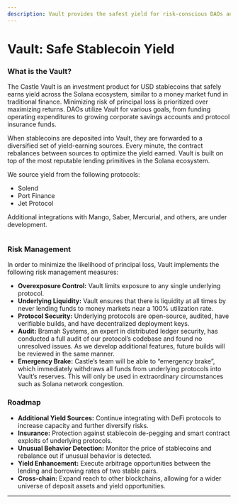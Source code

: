 ```yaml
---
description: Vault provides the safest yield for risk-conscious DAOs and their communities.
---
```


# Vault: Safe Stablecoin Yield

### What is the Vault?

The Castle Vault is an investment product for USD stablecoins that safely earns yield across the Solana ecosystem, similar to a money market fund in traditional finance. Minimizing risk of principal loss is prioritized over maximizing returns. DAOs utilize Vault for various goals, from funding operating expenditures to growing corporate savings accounts and protocol insurance funds.&#x20;

When stablecoins are deposited into Vault, they are forwarded to a diversified set of yield-earning sources. Every minute, the contract rebalances between sources to optimize the yield earned. Vault is built on top of the most reputable lending primitives in the Solana ecosystem.&#x20;

We source yield from the following protocols:&#x20;

* Solend&#x20;
* Port Finance&#x20;
* Jet Protocol&#x20;

Additional integrations with Mango, Saber, Mercurial, and others, are under development.

<img src="https://lh5.googleusercontent.com/YklczSrnTOxmPOEO5h00OTbPhDn0KbHgYXi-l3295_xKyDPqrWZctK2ZWudJxlmP3voObHaIL7xH2kiydV7zFZezbzpGkPP-PjbiwD8-b_V5UyKVJDURh71ijae_g2QJ_PfHZZVF" alt="" data-size="original">

### Risk Management

In order to minimize the likelihood of principal loss, Vault implements the following risk management measures:

* **Overexposure Control:** Vault limits exposure to any single underlying protocol.
* **Underlying Liquidity:** Vault ensures that there is liquidity at all times by never lending funds to money markets near a 100% utilization rate.
* **Protocol Security:** Underlying protocols are open-source, audited, have verifiable builds, and have decentralized deployment keys.
* **Audit:** Bramah Systems, an expert in distributed ledger security, has conducted a full audit of our protocol’s codebase and found no unresolved issues. As we develop additional features, future builds will be reviewed in the same manner.
* **Emergency Brake:** Castle’s team will be able to “emergency brake”, which immediately withdraws all funds from underlying protocols into Vault’s reserves. This will only be used in extraordinary circumstances such as Solana network congestion.

### Roadmap

* **Additional Yield Sources:** Continue integrating with DeFi protocols to increase capacity and further diversify risks.
* **Insurance:** Protection against stablecoin de-pegging and smart contract exploits of underlying protocols.
* **Unusual Behavior Detection:** Monitor the price of stablecoins and rebalance out if unusual behavior is detected.
* **Yield Enhancement:** Execute arbitrage opportunities between the lending and borrowing rates of two stable pairs.
* **Cross-chain:** Expand reach to other blockchains, allowing for a wider universe of deposit assets and yield opportunities.

****
